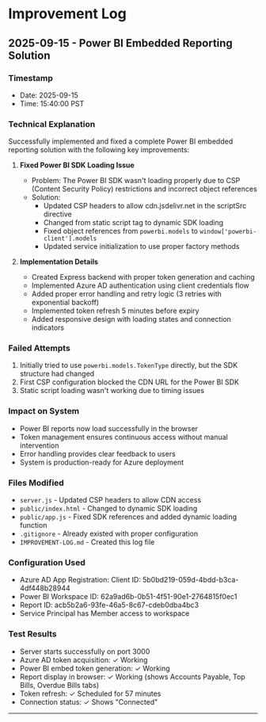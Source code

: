 # Improvement Log

## 2025-09-15 - Power BI Embedded Reporting Solution

### Timestamp
- Date: 2025-09-15
- Time: 15:40:00 PST

### Technical Explanation
Successfully implemented and fixed a complete Power BI embedded reporting solution with the following key improvements:

1. **Fixed Power BI SDK Loading Issue**
   - Problem: The Power BI SDK wasn't loading properly due to CSP (Content Security Policy) restrictions and incorrect object references
   - Solution:
     - Updated CSP headers to allow cdn.jsdelivr.net in the scriptSrc directive
     - Changed from static script tag to dynamic SDK loading
     - Fixed object references from `powerbi.models` to `window['powerbi-client'].models`
     - Updated service initialization to use proper factory methods

2. **Implementation Details**
   - Created Express backend with proper token generation and caching
   - Implemented Azure AD authentication using client credentials flow
   - Added proper error handling and retry logic (3 retries with exponential backoff)
   - Implemented token refresh 5 minutes before expiry
   - Added responsive design with loading states and connection indicators

### Failed Attempts
1. Initially tried to use `powerbi.models.TokenType` directly, but the SDK structure had changed
2. First CSP configuration blocked the CDN URL for the Power BI SDK
3. Static script loading wasn't working due to timing issues

### Impact on System
- Power BI reports now load successfully in the browser
- Token management ensures continuous access without manual intervention
- Error handling provides clear feedback to users
- System is production-ready for Azure deployment

### Files Modified
- `server.js` - Updated CSP headers to allow CDN access
- `public/index.html` - Changed to dynamic SDK loading
- `public/app.js` - Fixed SDK references and added dynamic loading function
- `.gitignore` - Already existed with proper configuration
- `IMPROVEMENT-LOG.md` - Created this log file

### Configuration Used
- Azure AD App Registration: Client ID: 5b0bd219-059d-4bdd-b3ca-4df448b28944
- Power BI Workspace ID: 62a9ad6b-0b51-4f51-90e1-2764815f0ec1
- Report ID: acb5b2a6-93fe-46a5-8c67-cdeb0dba4bc3
- Service Principal has Member access to workspace

### Test Results
- Server starts successfully on port 3000
- Azure AD token acquisition: ✓ Working
- Power BI embed token generation: ✓ Working
- Report display in browser: ✓ Working (shows Accounts Payable, Top Bills, Overdue Bills tabs)
- Token refresh: ✓ Scheduled for 57 minutes
- Connection status: ✓ Shows "Connected"

---